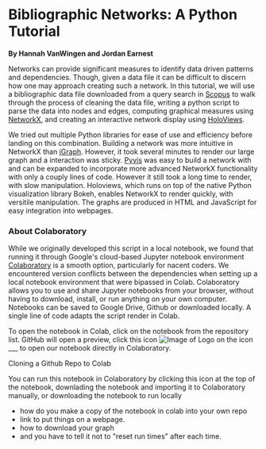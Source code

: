 # Bibliographic Networks: A Python Tutorial
**By Hannah VanWingen and Jordan Earnest**

Networks can provide significant measures to identify data driven patterns and dependencies. Though, given a data file it can be difficult to discern how one may approach creating such a network. In this tutorial, we will use a bibliographic data file downloaded from a query search in [Scopus](https://https://www.scopus.com/search/form.uri) to walk through the process of cleaning the data file, writing a python script to parse the data into nodes and edges, computing graphical measures using [NetworkX](https://https://networkx.github.io/documentation/stable/index.html), and creating an interactive network display using [HoloViews](https://http://holoviews.org). 

We tried out multiple Python libraries for ease of use and efficiency before landing on this combination. Building a network was more intuitive in NetworkX than [iGraph](https://igraph.org/redirect.html). However, it took several minutes to render our large graph and a interaction was sticky. [Pyvis](https://pyvis.readthedocs.io/en/latest/#) was easy to build a network with and can be expanded to incorporate more advanced NetworkX functionality with only a couply lines of code. However it still took a long time to render, with slow manipulation. Holoviews, which runs on top of the native Python visualization library Bokeh, enables NetworkX to render quickly, with versitile manipulation. The graphs are produced in HTML and JavaScript for easy integration into webpages.

### About Colaboratory
While we originally developed this script in a local notebook, we found that running it through Google's cloud-based Jupyter notebook environment [Colaboratory](https://colab.research.google.com) is a smooth option, particularly for nacent coders. We encountered version conflicts between the dependencies when setting up a local notebook environment that were bipassed in Colab. Colaboratory allows you to use and share Jupyter notebooks from your browser, without having to download, install, or run anything on your own computer. Notebooks can be saved to Google Drive, Github or downloaded locally. A single line of code adapts the script render in Colab. 

To open the notebook in Colab, click on the notebook from the repository list. GitHub will open a preview, click this icon ![Image of Logo](https://colab.research.google.com/assets/colab-badge.svg)
on the icon ___ to open our notebook directly in Colaboratory. 

Cloning a Github Repo to Colab


You can run this notebook in Colaboratory by clicking this icon at the top of the notebook, downlading the notebook and importing it to Colaboratory manually, or downloading the notebook to run locally

- how do you make a copy of the notebook in colab into your own repo
- link to put things on a webpage. 
- how to download your graph
- and you have to tell it not to "reset run times" after each time. 
